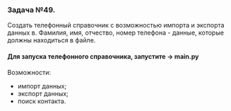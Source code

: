### Задача №49.
Создать телефонный справочник с
возможностью импорта и экспорта данных в. Фамилия, имя, отчество, номер
телефона - данные, которые должны находиться
в файле.

#### Для запуска телефонного справочника, запустите -> main.py

Возможности:

- импорт данных;
- экспорт данных;
- поиск контакта.
